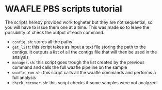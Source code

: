 # WAAFLE PBS scripts tutorial
The scripts hereby provided work togheter but they are not sequential, so you will have to issue them one at a time. This was made so to leave the possibility of check the output of each command. 

- `config.sh`: stores all the paths
- `get_list`: this script takes as input a text file storing the path to the contigs. It outputs a list of all the contigs file that will then be used in the analysis
- `manager.sh`: this script goes trough the list created by the previous command and calls the full waafle pipeline on the sample
- `waafle_run.sh`: this script calls all the waafle commands and performs a full analysis
- `check_recover.sh`: this script checks if some samples were not analyzed

